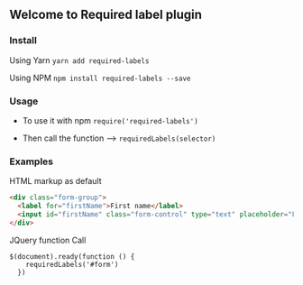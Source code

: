 ## Welcome to Required label plugin
### Install
Using Yarn
`yarn add required-labels`

Using NPM
`npm install required-labels --save`
### Usage
* To use it with npm 
```require('required-labels')``` 

* Then call the function
--> `requiredLabels(selector)` 

### Examples
HTML markup as default 

```HTML
<div class="form-group">
  <label for="firstName">First name</label>
  <input id="firstName" class="form-control" type="text" placeholder="First name" required />
</div>
```
JQuery function Call
```JS
$(document).ready(function () {
    requiredLabels('#form')
  })
```